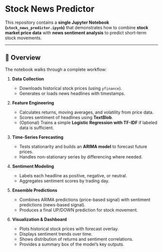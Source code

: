 # Stock News Predictor

This repository contains a **single Jupyter Notebook (`stock_news_predictor.ipynb`)** that demonstrates how to combine **stock market price data** with **news sentiment analysis** to predict short-term stock movements.

---

## 📌 Overview

The notebook walks through a complete workflow:

1. **Data Collection**
   - Downloads historical stock prices (using `yfinance`).
   - Generates or loads news headlines with timestamps.

2. **Feature Engineering**
   - Calculates returns, moving averages, and volatility from price data.
   - Scores sentiment of headlines using **TextBlob**.
   - (Optional) Trains a simple **Logistic Regression with TF-IDF** if labeled data is sufficient.

3. **Time-Series Forecasting**
   - Tests stationarity and builds an **ARIMA model** to forecast future prices.
   - Handles non-stationary series by differencing where needed.

4. **Sentiment Modeling**
   - Labels each headline as positive, negative, or neutral.
   - Aggregates sentiment scores by trading day.

5. **Ensemble Predictions**
   - Combines ARIMA predictions (price-based signal) with sentiment predictions (news-based signal).
   - Produces a final UP/DOWN prediction for stock movement.

6. **Visualization & Dashboard**
   - Plots historical stock prices with forecast overlay.
   - Displays sentiment trends over time.
   - Shows distribution of returns and sentiment correlations.
   - Provides a summary box of the model’s key outputs.
